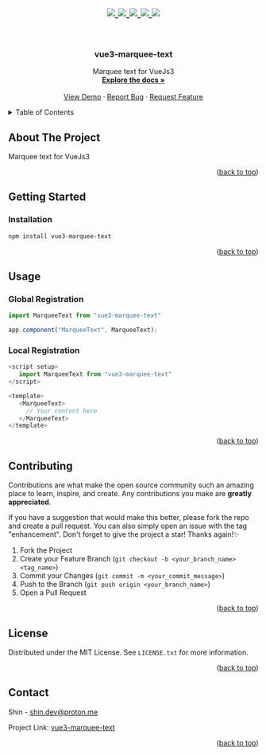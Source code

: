 <a name="readme-top"></a>

<h1 align="center">
   <a href="https://github.com/shin202/vue3-marquee-text/graphs/contributors">
      <img src="https://img.shields.io/github/contributors/shin202/vue3-marquee-text.svg?style=for-the-badge">
   </a>
   <a href="https://github.com/shin202/vue3-marquee-text/network/members">
      <img src="https://img.shields.io/github/forks/shin202/vue3-marquee-text.svg?style=for-the-badge">
   </a>
   <a href="https://github.com/shin202/vue3-marquee-text/stargazers">
      <img src="https://img.shields.io/github/stars/shin202/vue3-marquee-text.svg?style=for-the-badge">
   </a>
   <a href="https://github.com/shin202/vue3-marquee-text/issues">
      <img src="https://img.shields.io/github/issues/shin202/vue3-marquee-text.svg?style=for-the-badge">
   </a>
   <a href="https://github.com/shin202/vue3-marquee-text/blob/main/LICENSE.txt">
      <img src="https://img.shields.io/github/license/shin202/vue3-marquee-text.svg?style=for-the-badge">
   </a>
</h1>




<!-- PROJECT LOGO -->
<br />
<div align="center">
<h3 align="center">vue3-marquee-text</h3>

  <p align="center">
    Marquee text for VueJs3
    <br />
    <a href="https://shin202.github.io/vue3-marquee-text"><strong>Explore the docs »</strong></a>
    <br />
    <br />
    <a href="https://shin202.github.io/vue3-marquee-text">View Demo</a>
    ·
    <a href="https://github.com/shin202/vue3-marquee-text/issues">Report Bug</a>
    ·
    <a href="https://github.com/shin202/vue3-marquee-text/issues">Request Feature</a>
  </p>
</div>



<!-- TABLE OF CONTENTS -->
<details>
  <summary>Table of Contents</summary>
  <ol>
    <li>
      <a href="#about-the-project">About The Project</a>
    </li>
    <li>
      <a href="#getting-started">Getting Started</a>
      <ul>
        <li><a href="#installation">Installation</a></li>
      </ul>
    </li>
    <li><a href="#usage">Usage</a></li>
    <li><a href="#contributing">Contributing</a></li>
    <li><a href="#license">License</a></li>
    <li><a href="#contact">Contact</a></li>
  </ol>
</details>



<!-- ABOUT THE PROJECT -->
## About The Project
Marquee text for VueJs3

<p align="right">(<a href="#readme-top">back to top</a>)</p>

<!-- GETTING STARTED -->
## Getting Started

### Installation
```bash
npm install vue3-marquee-text
```

<p align="right">(<a href="#readme-top">back to top</a>)</p>



<!-- USAGE EXAMPLES -->
## Usage

### Global Registration
```js
import MarqueeText from "vue3-marquee-text"

app.component("MarqueeText", MarqueeText);
```

### Local Registration
```js
<script setup>
   import MarqueeText from "vue3-marquee-text"
</script>

<template>
   <MarqueeText>
     // Your content here
   </MarqueeText>
</template>
```
<p align="right">(<a href="#readme-top">back to top</a>)</p>


<!-- CONTRIBUTING -->
## Contributing

Contributions are what make the open source community such an amazing place to learn, inspire, and create. Any contributions you make are **greatly appreciated**.

If you have a suggestion that would make this better, please fork the repo and create a pull request. You can also simply open an issue with the tag "enhancement".
Don't forget to give the project a star! Thanks again!✨

1. Fork the Project
2. Create your Feature Branch (`git checkout -b <your_branch_name> <tag_name>`)
3. Commit your Changes (`git commit -m <your_commit_message>`)
4. Push to the Branch (`git push origin <your_branch_name>`)
5. Open a Pull Request

<p align="right">(<a href="#readme-top">back to top</a>)</p>



<!-- LICENSE -->
## License

Distributed under the MIT License. See `LICENSE.txt` for more information.

<p align="right">(<a href="#readme-top">back to top</a>)</p>



<!-- CONTACT -->
## Contact

Shin - <a href="mailto:shin.dev@proton.me">shin.dev@proton.me</a>

Project Link: [vue3-marquee-text](https://github.com/shin202/vue3-marquee-text)

<p align="right">(<a href="#readme-top">back to top</a>)</p>

<!-- MARKDOWN LINKS & IMAGES -->
<!-- https://www.markdownguide.org/basic-syntax/#reference-style-links -->
[contributors-shield]: https://img.shields.io/github/contributors/github_username/repo_name.svg?style=for-the-badge
[contributors-url]: https://github.com/github_username/repo_name/graphs/contributors
[forks-shield]: https://img.shields.io/github/forks/github_username/repo_name.svg?style=for-the-badge
[forks-url]: https://github.com/github_username/repo_name/network/members
[stars-shield]: https://img.shields.io/github/stars/github_username/repo_name.svg?style=for-the-badge
[stars-url]: https://github.com/github_username/repo_name/stargazers
[issues-shield]: https://img.shields.io/github/issues/github_username/repo_name.svg?style=for-the-badge
[issues-url]: https://github.com/github_username/repo_name/issues
[license-shield]: https://img.shields.io/github/license/github_username/repo_name.svg?style=for-the-badge
[license-url]: https://github.com/github_username/repo_name/blob/master/LICENSE.txt
[linkedin-shield]: https://img.shields.io/badge/-LinkedIn-black.svg?style=for-the-badge&logo=linkedin&colorB=555
[linkedin-url]: https://linkedin.com/in/linkedin_username
[Next.js]: https://img.shields.io/badge/next.js-000000?style=for-the-badge&logo=nextdotjs&logoColor=white
[Next-url]: https://nextjs.org/
[React.js]: https://img.shields.io/badge/React-20232A?style=for-the-badge&logo=react&logoColor=61DAFB
[React-url]: https://reactjs.org/
[Vue.js]: https://img.shields.io/badge/Vue.js-35495E?style=for-the-badge&logo=vuedotjs&logoColor=4FC08D
[Vue-url]: https://vuejs.org/
[Angular.io]: https://img.shields.io/badge/Angular-DD0031?style=for-the-badge&logo=angular&logoColor=white
[Angular-url]: https://angular.io/
[Svelte.dev]: https://img.shields.io/badge/Svelte-4A4A55?style=for-the-badge&logo=svelte&logoColor=FF3E00
[Svelte-url]: https://svelte.dev/
[Laravel.com]: https://img.shields.io/badge/Laravel-FF2D20?style=for-the-badge&logo=laravel&logoColor=white
[Laravel-url]: https://laravel.com
[Bootstrap.com]: https://img.shields.io/badge/Bootstrap-563D7C?style=for-the-badge&logo=bootstrap&logoColor=white
[Bootstrap-url]: https://getbootstrap.com
[JQuery.com]: https://img.shields.io/badge/jQuery-0769AD?style=for-the-badge&logo=jquery&logoColor=white
[JQuery-url]: https://jquery.com 